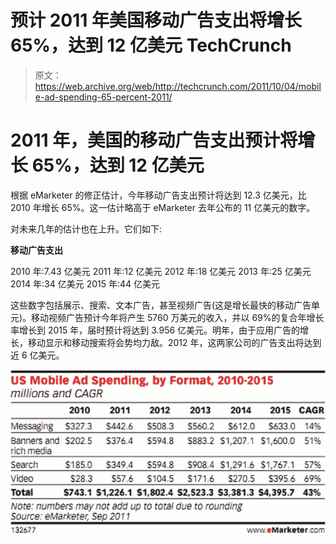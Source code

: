 # 预计 2011 年美国移动广告支出将增长 65%，达到 12 亿美元 TechCrunch

> 原文：<https://web.archive.org/web/http://techcrunch.com/2011/10/04/mobile-ad-spending-65-percent-2011/>

# 2011 年，美国的移动广告支出预计将增长 65%，达到 12 亿美元

根据 eMarketer 的修正估计，今年移动广告支出预计将达到 12.3 亿美元，比 2010 年增长 65%。这一估计略高于 eMarketer 去年公布的 11 亿美元的数字。

对未来几年的估计也在上升。它们如下:

**移动广告支出**

2010 年:7.43 亿美元
2011 年:12 亿美元
2012 年:18 亿美元
2013 年:25 亿美元
2014 年:34 亿美元
2015 年:44 亿美元

这些数字包括展示、搜索、文本广告，甚至视频广告(这是增长最快的移动广告单元)。移动视频广告预计今年将产生 5760 万美元的收入，并以 69%的复合年增长率增长到 2015 年，届时预计将达到 3.956 亿美元。明年，由于应用广告的增长，移动显示和移动搜索将会势均力敌。2012 年，这两家公司的广告支出将达到近 6 亿美元。

![](img/a05dcf55f747666dbb82183ff6b4cd05.png)